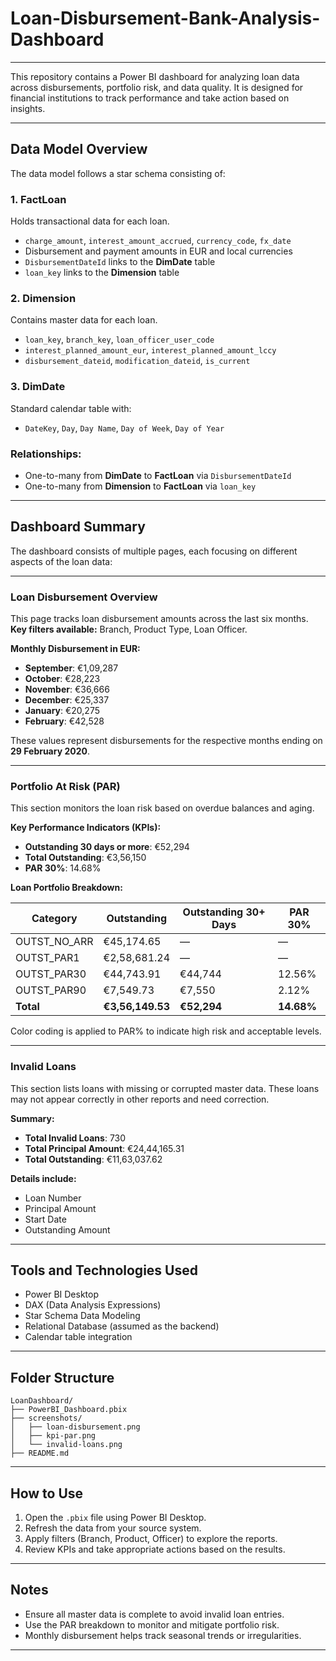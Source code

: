# Loan-Disbursement-Bank-Analysis-Dashboard

---

This repository contains a Power BI dashboard for analyzing loan data across disbursements, portfolio risk, and data quality. It is designed for financial institutions to track performance and take action based on insights.

---

## Data Model Overview

The data model follows a star schema consisting of:

### 1. **FactLoan**

Holds transactional data for each loan.

* `charge_amount`, `interest_amount_accrued`, `currency_code`, `fx_date`
* Disbursement and payment amounts in EUR and local currencies
* `DisbursementDateId` links to the **DimDate** table
* `loan_key` links to the **Dimension** table

### 2. **Dimension**

Contains master data for each loan.

* `loan_key`, `branch_key`, `loan_officer_user_code`
* `interest_planned_amount_eur`, `interest_planned_amount_lccy`
* `disbursement_dateid`, `modification_dateid`, `is_current`

### 3. **DimDate**

Standard calendar table with:

* `DateKey`, `Day`, `Day Name`, `Day of Week`, `Day of Year`

### Relationships:

* One-to-many from **DimDate** to **FactLoan** via `DisbursementDateId`
* One-to-many from **Dimension** to **FactLoan** via `loan_key`

---

## Dashboard Summary

The dashboard consists of multiple pages, each focusing on different aspects of the loan data:

---

### Loan Disbursement Overview

This page tracks loan disbursement amounts across the last six months.
**Key filters available:** Branch, Product Type, Loan Officer.

**Monthly Disbursement in EUR:**

* **September**: €1,09,287
* **October**: €28,223
* **November**: €36,666
* **December**: €25,337
* **January**: €20,275
* **February**: €42,528

These values represent disbursements for the respective months ending on **29 February 2020**.

---

### Portfolio At Risk (PAR)

This section monitors the loan risk based on overdue balances and aging.

**Key Performance Indicators (KPIs):**

* **Outstanding 30 days or more**: €52,294
* **Total Outstanding**: €3,56,150
* **PAR 30%**: 14.68%

**Loan Portfolio Breakdown:**

| Category       | Outstanding      | Outstanding 30+ Days | PAR 30%    |
| -------------- | ---------------- | -------------------- | ---------- |
| OUTST\_NO\_ARR | €45,174.65       | —                    | —          |
| OUTST\_PAR1    | €2,58,681.24     | —                    | —          |
| OUTST\_PAR30   | €44,743.91       | €44,744              | 12.56%     |
| OUTST\_PAR90   | €7,549.73        | €7,550               | 2.12%      |
| **Total**      | **€3,56,149.53** | **€52,294**          | **14.68%** |

Color coding is applied to PAR% to indicate high risk and acceptable levels.

---

### Invalid Loans

This section lists loans with missing or corrupted master data. These loans may not appear correctly in other reports and need correction.

**Summary:**

* **Total Invalid Loans**: 730
* **Total Principal Amount**: €24,44,165.31
* **Total Outstanding**: €11,63,037.62

**Details include:**

* Loan Number
* Principal Amount
* Start Date
* Outstanding Amount

---

## Tools and Technologies Used

* Power BI Desktop
* DAX (Data Analysis Expressions)
* Star Schema Data Modeling
* Relational Database (assumed as the backend)
* Calendar table integration

---

## Folder Structure

```
LoanDashboard/
├── PowerBI_Dashboard.pbix
├── screenshots/
│   ├── loan-disbursement.png
│   ├── kpi-par.png
│   └── invalid-loans.png
├── README.md
```

---

## How to Use

1. Open the `.pbix` file using Power BI Desktop.
2. Refresh the data from your source system.
3. Apply filters (Branch, Product, Officer) to explore the reports.
4. Review KPIs and take appropriate actions based on the results.

---

## Notes

* Ensure all master data is complete to avoid invalid loan entries.
* Use the PAR breakdown to monitor and mitigate portfolio risk.
* Monthly disbursement helps track seasonal trends or irregularities.

---

